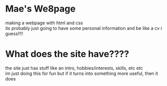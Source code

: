 # Mae's We8page
making a webpage with html and css\
its probably just going to have some personal information and be like a cv i guess!!!!
# What does the site have????
the site just has stuff like an intro, hobbies/interests, skills, etc etc\
im just doing this for fun but if it turns into something more useful, then it does
